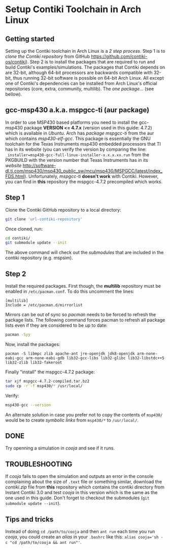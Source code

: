 # Setup Contiki Toolchain in Arch Linux

## Getting started
Setting up the Contiki toolchain in Arch Linux is a *2 step process*. Step 1 is to *clone the Contiki repository* from GitHub <https://github.com/contiki-os/contiki>). Step 2 is to install the packages that are required to run and build Contiki's examples/simulations. The packages that Contiki depends on are 32-bit, although 64-bit processors are backwards compatible with 32-bit, thus running 32-bit software is possible on 64-bit Arch Linux. All except
one of Contiki's dependencies can be installed from Arch Linux's official repositories (core, extra, community, multilib). The *one package...* (see bellow).

## gcc-msp430 a.k.a. mspgcc-ti (aur package)
In order to use MSP430 based platforms you need to install the gcc-msp430 package **VERSION <= 4.7.x** (version used in this guide: 4.7.2) which is available in *Ubuntu*. Arch has *package mspgcc-ti* from the aur which contains *msp430-elf-gcc*. This package is essentially the GNU toolchain for the Texas Instruments msp430 embedded processors that TI has in its website (you can verify the version by comparing the line:
`_installer=msp430-gcc-full-linux-installer-x.x.x.xx.run`
from the PKGBUILD with the version number that Texas Instruments has in its *website* <http://software-dl.ti.com/msp430/msp430_public_sw/mcu/msp430/MSPGCC/latest/index_FDS.html>). Unfortunately, *mspgcc-ti* **doesn't work** with Contiki. However, you can find in **this** repository the mspgcc-4.7.2 precompiled which works.

## Step 1
Clone the Contiki GitHub repository to a local directory:

```sh
git clone 'url-contiki-repository'
```

Once cloned, run:

```sh
cd contiki/
git submodule update --init
```

The above command will check out the *submodules* that are included in the contiki repository (e.g. mspsim).

## Step 2
Install the required packages. First though, the **multilib** repository must be enabled in `/etc/pacman.conf`. To do this uncomment the lines:

```
[multilib]
Include = /etc/pacman.d/mirrorlist
```

Mirrors can be out of sync so *pacman* needs to be forced to refresh the package lists. The following command forces pacman to refresh all package lists even if they are considered to be up to date:

```sh
pacman -Syy
```

Now, install the packages:

```
pacman -S libmpc zlib apache-ant jre-openjdk jdk8-openjdk arm-none-eabi-gcc arm-none-eabi-gdb lib32-gcc-libs lib32-glibc lib32-libstdc++5 lib32-zlib lib32-fakeroot
```

Finally "install" the mspgcc-4.7.2 package:

```sh
tar xjf mspgcc-4.7.2-compiled.tar.bz2
sudo cp -r -f msp430/* /usr/local/
```

Verify:
```sh
msp430-gcc --version
```

An alternate solution in case you prefer not to copy the contents of `msp430/` would be to create *symbolic links* from `msp430/*` to `/usr/local/`.

## DONE
Try openning a simulation in *cooja* and see if it runs.

## TROUBLESHOOTING
If *cooja* fails to open the simulation and outputs an error in the console complaining about the size of `.text` file or something similar, download the *contiki.zip* file from **this** repository which contains the contiki directory from Instant Contiki 3.0 and test *cooja* in this version which is the same as the one used in this guide. Don't forget to checkout the submodules (`git submodule update --init`).

## Tips and tricks
Instead of doing `cd /path/to/cooja` and then `ant run` each time you run *cooja*, you could create an *alias* in your `.bashrc` like this: `alias cooja='sh -c "cd /path/to/cooja && ant run"'`.
